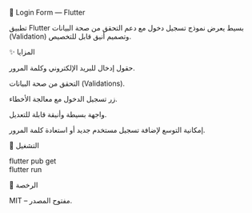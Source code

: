 🔐 Login Form — Flutter

تطبيق Flutter بسيط يعرض نموذج تسجيل دخول مع دعم التحقق من صحة البيانات (Validation) وتصميم أنيق قابل للتخصيص.

✨ المزايا

حقول إدخال للبريد الإلكتروني وكلمة المرور.

التحقق من صحة البيانات (Validations).

زر تسجيل الدخول مع معالجة الأخطاء.

واجهة بسيطة وأنيقة قابلة للتعديل.

إمكانية التوسع لإضافة تسجيل مستخدم جديد أو استعادة كلمة المرور.

🚀 التشغيل

flutter pub get  
flutter run  


📄 الرخصة

MIT – مفتوح المصدر.




